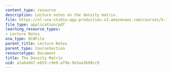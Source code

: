 ```yaml
---
content_type: resource
description: Lecture notes on the density matrix.
file: https://ol-ocw-studio-app-production.s3.amazonaws.com/courses/5-74-introductory-quantum-mechanics-ii-spring-2009/a1a6a947e655c9e9af9a9e5aa3b99cc9_MIT5_74s09_lec12.pdf
file_type: application/pdf
learning_resource_types:
- Lecture Notes
ocw_type: OCWFile
parent_title: Lecture Notes
parent_type: CourseSection
resourcetype: Document
title: The Density Matrix
uid: a1a6a947-e655-c9e9-af9a-9e5aa3b99cc9
---
```

